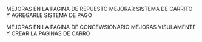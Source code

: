 MEJORAS EN LA PAGINA DE REPUESTO MEJORAR SISTEMA DE CARRITO Y AGREGARLE SISTEMA DE PAGO 

MEJORAS EN LA PAGINA DE CONCEWSIONARIO MEJORAS VISULAMENTE Y CREAR LA PAGINAS DE CARRO